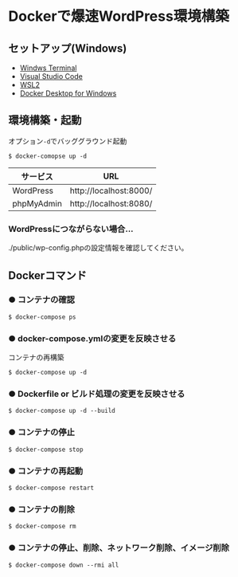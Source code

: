 # Dockerで爆速WordPress環境構築

## セットアップ(Windows)
* [Windws Terminal](https://www.microsoft.com/ja-jp/p/windows-terminal/9n0dx20hk701?activetab=pivot:overviewtab)
* [Visual Studio Code](https://azure.microsoft.com/ja-jp/products/visual-studio-code/)
* [WSL2](https://docs.microsoft.com/ja-jp/windows/wsl/install)
* [Docker Desktop for Windows](https://docs.docker.com/desktop/windows/install/)


## 環境構築・起動
オプション`-d`でバッググラウンド起動
```
$ docker-comopse up -d
```

|サービス|URL|
|-|-|
|WordPress|http://localhost:8000/|
|phpMyAdmin|http://localhost:8080/|

### WordPressにつながらない場合...
./public/wp-config.phpの設定情報を確認してください。

## Dockerコマンド
### ● コンテナの確認
```
$ docker-compose ps
```
### ● docker-compose.ymlの変更を反映させる
コンテナの再構築
```
$ docker-compose up -d
```
### ● Dockerfile or ビルド処理の変更を反映させる
```
$ docker-compose up -d --build
```
### ● コンテナの停止
```
$ docker-compose stop
```
### ● コンテナの再起動
```
$ docker-compose restart
```
### ● コンテナの削除
```
$ docker-compose rm
```
### ● コンテナの停止、削除、ネットワーク削除、イメージ削除
```
$ docker-compose down --rmi all
```